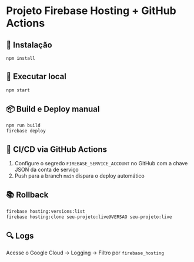 # Projeto Firebase Hosting + GitHub Actions

## 🔧 Instalação
```bash
npm install
```

## 🚀 Executar local
```bash
npm start
```

## 📦 Build e Deploy manual
```bash
npm run build
firebase deploy
```

## 🔁 CI/CD via GitHub Actions
1. Configure o segredo `FIREBASE_SERVICE_ACCOUNT` no GitHub com a chave JSON da conta de serviço
2. Push para a branch `main` dispara o deploy automático

## 📚 Rollback
```bash
firebase hosting:versions:list
firebase hosting:clone seu-projeto:live@VERSAO seu-projeto:live
```

## 🔍 Logs
Acesse o Google Cloud → Logging → Filtro por `firebase_hosting`
